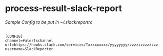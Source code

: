 # process-result-slack-report

###### Sample Config to be put in ~/.slackreportrc
```
[CONFIG]
channel=#alertschannel
url=https://hooks.slack.com/services/Txxxxxxxxx/yyyyyyyy/zzzzzzzzzzzzz
username=SlackReporter
```
